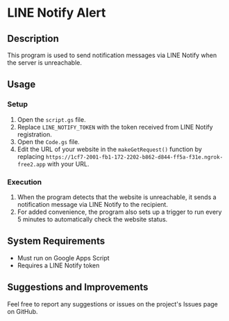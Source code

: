 # LINE Notify Alert

## Description
This program is used to send notification messages via LINE Notify when the server is unreachable.

## Usage

### Setup
1. Open the `script.gs` file.
2. Replace `LINE_NOTIFY_TOKEN` with the token received from LINE Notify registration.
3. Open the `Code.gs` file.
4. Edit the URL of your website in the `makeGetRequest()` function by replacing `https://1cf7-2001-fb1-172-2202-b862-d844-ff5a-f31e.ngrok-free2.app` with your URL.

### Execution
1. When the program detects that the website is unreachable, it sends a notification message via LINE Notify to the recipient.
2. For added convenience, the program also sets up a trigger to run every 5 minutes to automatically check the website status.

## System Requirements
- Must run on Google Apps Script
- Requires a LINE Notify token

## Suggestions and Improvements
Feel free to report any suggestions or issues on the project's Issues page on GitHub.
